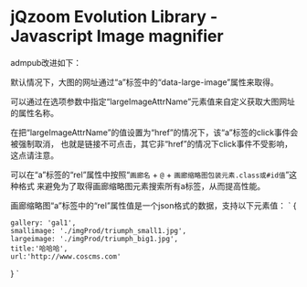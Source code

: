 jQzoom Evolution Library - Javascript Image magnifier
==================================================

admpub改进如下：

默认情况下，大图的网址通过“a”标签中的“data-large-image”属性来取得。

可以通过在选项参数中指定“largeImageAttrName”元素值来自定义获取大图网址的属性名称。

在把“largeImageAttrName”的值设置为“href”的情况下，该“a”标签的click事件会被强制取消，
也就是链接不可点击，其它非“href”的情况下click事件不受影响，这点请注意。

可以在“a”标签的“rel”属性中按照“`画廊名` + `@` + `画廊缩略图包装元素.class或#id值`”这种格式
来避免为了取得画廊缩略图元素搜索所有a标签，从而提高性能。

画廊缩略图“a”标签中的“rel”属性值是一个json格式的数据，支持以下元素值：
`
{

    gallery: 'gal1',
    smallimage: './imgProd/triumph_small1.jpg',
    largeimage: './imgProd/triumph_big1.jpg',
    title:'哈哈哈',
    url:'http://www.coscms.com'
}
`
